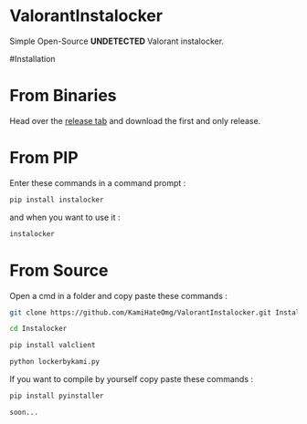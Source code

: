 # ValorantInstalocker
Simple Open-Source __UNDETECTED__ Valorant instalocker.

#Installation

# From Binaries

Head over the [release tab](https://github.com/KamiHateOmg/ValorantInstalocker/releases/tag/1.0.0.0) and download the first and only release.

# From PIP

Enter these commands in a command prompt :
```bash
pip install instalocker
```
and when you want to use it :
```bash
instalocker
```

# From Source

Open a cmd in a folder and copy paste these commands : 
```bash
git clone https://github.com/KamiHateOmg/ValorantInstalocker.git Instalocker
```
```bash
cd Instalocker
```
```bash
pip install valclient
```
```bash
python lockerbykami.py
```

If you want to compile by yourself copy paste these commands : 
```bash
pip install pyinstaller
```
```bash
soon...
```
